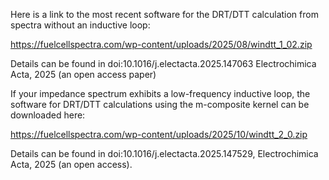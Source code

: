 Here is a link to the most recent software for the DRT/DTT calculation from spectra without an inductive loop:

https://fuelcellspectra.com/wp-content/uploads/2025/08/windtt_1_02.zip

Details can be found in doi:10.1016/j.electacta.2025.147063 Electrochimica Acta, 2025 (an open access paper)

If your impedance spectrum exhibits a low-frequency inductive loop, the software for DRT/DTT 
calculations using the m-composite kernel can be downloaded here:

https://fuelcellspectra.com/wp-content/uploads/2025/10/windtt_2_0.zip

Details can be found in doi:10.1016/j.electacta.2025.147529, Electrochimica Acta, 2025 (an open access).
